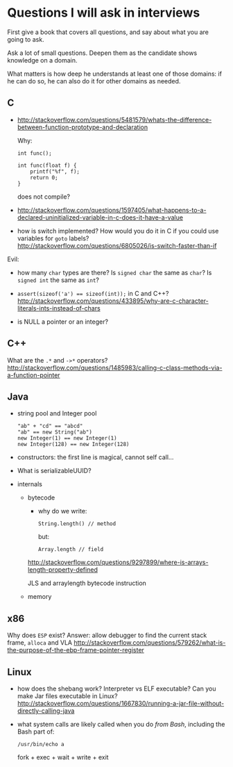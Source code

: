 # Questions I will ask in interviews

First give a book that covers all questions, and say about what you are going to ask.

Ask a lot of small questions. Deepen them as the candidate shows knowledge on a domain.

What matters is how deep he understands at least one of those domains: if he can do so, he can also do it for other domains as needed.

## C

-   <http://stackoverflow.com/questions/5481579/whats-the-difference-between-function-prototype-and-declaration>

    Why:

        int func();

        int func(float f) {
            printf("%f", f);
            return 0;
        }

    does not compile?

-   <http://stackoverflow.com/questions/1597405/what-happens-to-a-declared-uninitialized-variable-in-c-does-it-have-a-value>

-   how is switch implemented? How would you do it in C if you could use variables for `goto` labels? http://stackoverflow.com/questions/6805026/is-switch-faster-than-if

Evil:

-   how many `char` types are there? Is `signed char` the same as `char`? Is `signed int` the same as `int`?

-   `assert(sizeof('a') == sizeof(int));` in C and C++? http://stackoverflow.com/questions/433895/why-are-c-character-literals-ints-instead-of-chars

-   is NULL a pointer or an integer?

## C++

What are the `.*` and `->*` operators? http://stackoverflow.com/questions/1485983/calling-c-class-methods-via-a-function-pointer

## Java

-   string pool and Integer pool

        "ab" + "cd" == "abcd"
        "ab" == new String("ab")
        new Integer(1) == new Integer(1)
        new Integer(128) == new Integer(128)

-   constructors: the first line is magical, cannot self call...

-   What is serializableUUID?

-   internals

    -   bytecode

        -   why do we write:

                String.length() // method

            but:

                Array.length // field

        http://stackoverflow.com/questions/9297899/where-is-arrays-length-property-defined

        JLS and arraylength bytecode instruction

    -   memory

## x86

Why does `ESP` exist? Answer: allow debugger to find the current stack frame, `alloca` and VLA http://stackoverflow.com/questions/579262/what-is-the-purpose-of-the-ebp-frame-pointer-register

## Linux

-   how does the shebang work? Interpreter vs ELF executable? Can you make Jar files executable in Linux? http://stackoverflow.com/questions/1667830/running-a-jar-file-without-directly-calling-java

-   what system calls are likely called when you do *from Bash*, including the Bash part of:

        /usr/bin/echo a

    fork + exec + wait + write + exit
